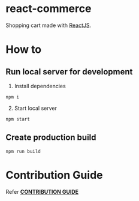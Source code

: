 # react-commerce

Shopping cart made with [ReactJS](https://reactjs.org/).

# How to

## Run local server for development

1. Install dependencies

```
npm i
```

2. Start local server

```
npm start
```

## Create production build

```
npm run build
```

# Contribution Guide

Refer **[CONTRIBUTION GUIDE](CONTRIBUTING.md)**
